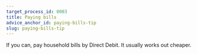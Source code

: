 ```yaml
---
target_process_id: 0003
title: Paying bills
advice_anchor_id: paying-bills-tip
slug: paying-bills-tip
---
```


If you can, pay household bills by Direct Debit. It usually works out cheaper.
